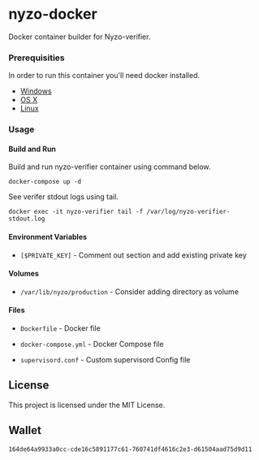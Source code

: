 # nyzo-docker

Docker container builder for Nyzo-verifier.

### Prerequisities

In order to run this container you'll need docker installed.

* [Windows](https://docs.docker.com/windows/started)
* [OS X](https://docs.docker.com/mac/started/)
* [Linux](https://docs.docker.com/linux/started/)

### Usage

#### Build and Run

Build and run nyzo-verifier container using command below.

```shell
docker-compose up -d
```

See verifer stdout logs using tail.

```shell
docker exec -it nyzo-verifier tail -f /var/log/nyzo-verifier-stdout.log 
```

#### Environment Variables

* `[$PRIVATE_KEY]` - Comment out section and add existing private key

#### Volumes

* `/var/lib/nyzo/production` - Consider adding directory as volume 

#### Files

* `Dockerfile` - Docker file
  
* `docker-compose.yml` - Docker Compose file

* `supervisord.conf` - Custom supervisord Config file

## License

This project is licensed under the MIT License.

## Wallet

```shell
164de64a9933a0cc-cde16c5891177c61-760741df4616c2e3-d61504aad75d9d11
```
